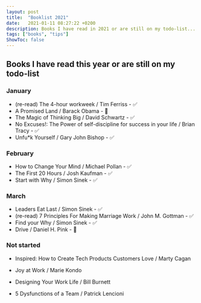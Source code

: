 ```yaml
---
layout: post
title:  "Booklist 2021"
date:   2021-01-11 08:27:22 +0200
description: Books I have read in 2021 or are still on my todo-list... 
tags: ["books", "tips"]
ShowToc: false
---
```

## Books I have read this year or are still on my todo-list
### January
* (re-read) The 4-hour workweek / Tim Ferriss - ✅
* A Promised Land / Barack Obama - 📖
* The Magic of Thinking Big / David Schwartz - ✅
* No Excuses!: The Power of self-discipline for success in your life / Brian Tracy - ✅
* Unfu*k Yourself / Gary John Bishop - ✅

### February
* How to Change Your Mind / Michael Pollan - ✅
* The First 20 Hours / Josh Kaufman - ✅
* Start with Why / Simon Sinek - ✅

### March
* Leaders Eat Last / Simon Sinek - ✅
* (re-read) 7 Principles For Making Marriage Work / John M. Gottman - ✅
* Find your Why / Simon Sinek - ✅
* Drive / Daniel H. Pink - 📖

### Not started
* Inspired: How to Create Tech Products Customers Love / Marty Cagan
* Joy at Work / Marie Kondo
* Designing Your Work Life / Bill Burnett

* 5 Dysfunctions of a Team / Patrick Lencioni
